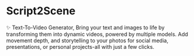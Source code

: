 # Script2Scene
✨ Text-To-Video Generator, Bring your text and images to life by transforming them into dynamic videos, powered by multiple models. Add movement depth, and storytelling to your photos for social media, presentations, or personal projects-all with just a few clicks.
